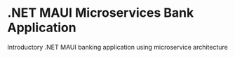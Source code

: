 # .NET MAUI Microservices Bank Application
Introductory .NET MAUI banking application using microservice architecture
